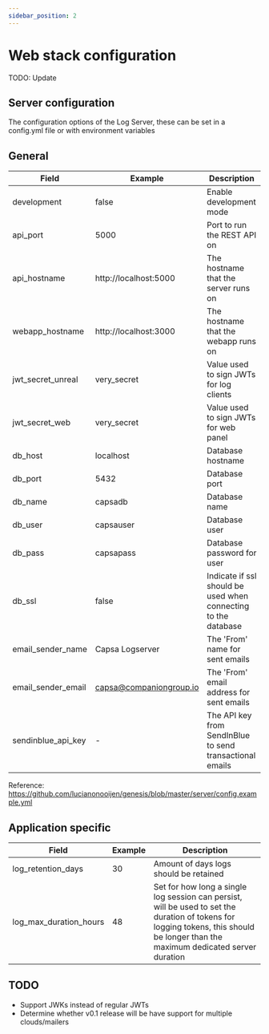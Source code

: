 ```yaml
---
sidebar_position: 2
---
```


# Web stack configuration

TODO: Update

## Server configuration

The configuration options of the Log Server, these can be set in a config.yml file or with environment variables

## General

| Field              | Example                 | Description                                                    |
| ------------------ | ----------------------- | -------------------------------------------------------------- |
| development        | false                   | Enable development mode                                        |
| api_port           | 5000                    | Port to run the REST API on                                    |
| api_hostname       | http://localhost:5000   | The hostname that the server runs on                           |
| webapp_hostname    | http://localhost:3000   | The hostname that the webapp runs on                           |
| jwt_secret_unreal  | very_secret             | Value used to sign JWTs for log clients                        |
| jwt_secret_web     | very_secret             | Value used to sign JWTs for web panel                          |
| db_host            | localhost               | Database hostname                                              |
| db_port            | 5432                    | Database port                                                  |
| db_name            | capsadb                 | Database name                                                  |
| db_user            | capsauser               | Database user                                                  |
| db_pass            | capsapass               | Database password for user                                     |
| db_ssl             | false                   | Indicate if ssl should be used when connecting to the database |
| email_sender_name  | Capsa Logserver         | The 'From' name for sent emails                                |
| email_sender_email | capsa@companiongroup.io | The 'From' email address for sent emails                       |
| sendinblue_api_key | -                       | The API key from SendInBlue to send transactional emails       |

Reference: https://github.com/lucianonooijen/genesis/blob/master/server/config.example.yml

## Application specific

| Field                  | Example | Description                                                                                                                                                                        |
| ---------------------- | ------- | ---------------------------------------------------------------------------------------------------------------------------------------------------------------------------------- |
| log_retention_days     | 30      | Amount of days logs should be retained                                                                                                                                             |
| log_max_duration_hours | 48      | Set for how long a single log session can persist, will be used to set the duration of tokens for logging tokens, this should be longer than the maximum dedicated server duration |

## TODO

- Support JWKs instead of regular JWTs
- Determine whether v0.1 release will be have support for multiple clouds/mailers

